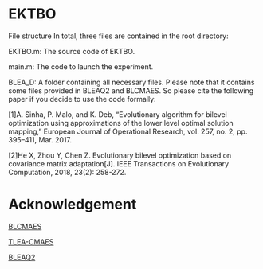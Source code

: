 # EKTBO

File structure
In total, three files are contained in the root directory:

EKTBO.m: The source code of EKTBO.


main.m: The code to launch the experiment.


BLEA_D: A folder containing all necessary files. Please note that it contains some files provided in BLEAQ2 and BLCMAES. So please cite the following paper if you decide to use the code formally: 

[1]A. Sinha, P. Malo, and K. Deb, “Evolutionary algorithm for bilevel optimization using approximations of the lower level optimal solution mapping,” European Journal of Operational Research, vol. 257, no. 2, pp. 395–411, Mar. 2017. 

[2]He X, Zhou Y, Chen Z. Evolutionary bilevel optimization based on covariance matrix adaptation[J]. IEEE Transactions on Evolutionary Computation, 2018, 23(2): 258-272.



# Acknowledgement
[BLCMAES](https://github.com/hxyokokok/BLCMAES)

[TLEA-CMAES](https://github.com/gdutcislab/TLEA-bilevel)

[BLEAQ2](https://github.com/msu-coinlab/BLEAQ2)
